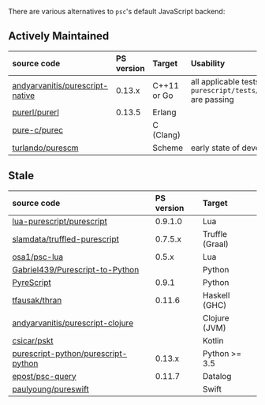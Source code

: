 There are various alternatives to `psc`'s default JavaScript backend:

## Actively Maintained

| source code                                                                           | PS version | Target        | Usability                      | 
|:--------------------------------------------------------------------------------------|:-----------|:--------------|:-------------------------------|
| [andyarvanitis/purescript-native](https://github.com/andyarvanitis/purescript-native) | 0.13.x     | C++11 or Go   | all applicable tests in `purescript/tests/purs/passing` are passing |
| [purerl/purerl](https://github.com/purerl/purerl)                                     | 0.13.5     | Erlang        |                                |
| [pure-c/purec](https://github.com/pure-c/purec)                                       |            | C (Clang)     |                                |
| [turlando/purescm](https://github.com/turlando/purescm)                               |            | Scheme        | early state of development     |

## Stale

| source code                                                                           | PS version | Target         |
|:--------------------------------------------------------------------------------------|:-----------|:---------------|
| [lua-purescript/purescript](https://github.com/lua-purescript/purescript)             | 0.9.1.0    | Lua            |
| [slamdata/truffled-purescript](https://github.com/slamdata/truffled-purescript)       | 0.7.5.x    | Truffle (Graal)|
| [osa1/psc-lua](https://github.com/osa1/psc-lua)                                       | 0.5.x      | Lua            |
| [Gabriel439/Purescript-to-Python](https://github.com/Gabriel439/Purescript-to-Python) |            | Python         |
| [PyreScript](https://github.com/joneshf/pyrescript)                                   | 0.9.1      | Python         |
| [tfausak/thran](https://github.com/tfausak/thran)                                     | 0.11.6     | Haskell (GHC)  |
| [andyarvanitis/purescript-clojure](https://github.com/andyarvanitis/purescript-clojure)       |            | Clojure (JVM) |
| [csicar/pskt](https://github.com/csicar/pskt)                                                 |            | Kotlin        |
| [purescript-python/purescript-python](https://github.com/purescript-python/purescript-python) | 0.13.x     | Python >= 3.5 |
| [epost/psc-query](https://github.com/epost/psc-query)                                         | 0.11.7     | Datalog       |
| [paulyoung/pureswift](https://github.com/paulyoung/pureswift)                                 |            | Swift         |
